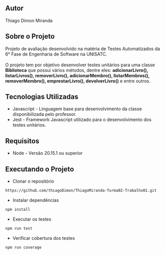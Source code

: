 ## Autor
Thiago Dimon Miranda

## Sobre o Projeto
Projeto de avaliação desenvolvido na matéria de Testes Automatizados da 6° Fase de Engenharia de Software na UNISATC. </br> </br> O projeto tem por objetivo desenvolver testes unitários para uma classe **Biblioteca** que possui vários métodos, dentre eles: **adicionarLivro(), listarLivros(), removerLivro(), adicionarMembro(), listarMembros(), removerMembro(), emprestarLivro(), devolverLivro()** e entre outros.

## Tecnologias Utilizadas
- Javascript - Linguagem base para desenvolvimento da classe disponibilizada pelo professor.
- Jest - Framework Javascript utilizado para o desenvolvimento dos testes unitários.

## Requisitos
- Node - Versão 20.15.1 ou superior

## Executando o Projeto
- Clonar o repositório
```bash copy
https://github.com/thiagoDimon/ThiagoMiranda-Turma02-Trabalho01.git
```
- Instalar dependências
```bash copy
npm install
```
- Executar os testes
```bash copy
npm run test
```
- Verificar cobertura dos testes
```bash copy
npm run coverage
```
